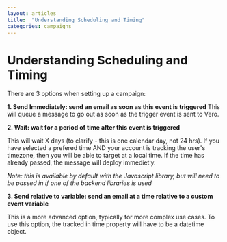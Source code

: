 ```yaml
---
layout: articles
title:  "Understanding Scheduling and Timing"
categories: campaigns
---
```


# Understanding Scheduling and Timing

There are 3 options when setting up a campaign:

**1. Send Immediately: send an email as soon as this event is triggered**
This will queue a message to go out as soon as the trigger event is sent to Vero.

**2. Wait: wait for a period of time after this event is triggered**

This will wait X days (to clarify - this is one calendar day, not 24 hrs). If you have selected a prefered time AND your account is tracking the user's timezone, then you will be able to target at a local time. If the time has already passed, the message will deploy immedietly.

*Note: this is available by default with the Javascript library, but will need to be passed in if one of the backend libraries is used*

**3. Send relative to variable: send an email at a time relative to a custom event variable**

This is a more advanced option, typically for more complex use cases. To use this option, the tracked in time property will have to be a datetime object.
